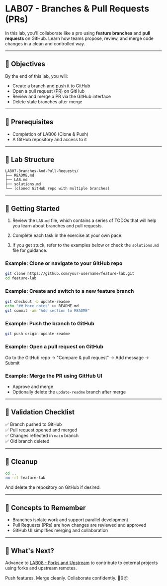 # LAB07 - Branches & Pull Requests (PRs)

In this lab, you'll collaborate like a pro using **feature branches** and **pull requests** on GitHub. Learn how teams propose, review, and merge code changes in a clean and controlled way.

---

## 🎯 Objectives

By the end of this lab, you will:
- Create a branch and push it to GitHub
- Open a pull request (PR) on GitHub
- Review and merge a PR via the GitHub interface
- Delete stale branches after merge

---

## 🧰 Prerequisites

- Completion of LAB06 (Clone & Push)
- A GitHub repository and access to it

---

## 📁 Lab Structure

```
LAB07-Branches-And-Pull-Requests/
├── README.md
├── LAB.md
├── solutions.md
└── (cloned GitHub repo with multiple branches)
```

---

## 🚀 Getting Started

1. Review the `LAB.md` file, which contains a series of TODOs that will help you learn about branches and pull requests.

2. Complete each task in the exercise at your own pace.

3. If you get stuck, refer to the examples below or check the `solutions.md` file for guidance.

### Example: Clone or navigate to your GitHub repo

```bash
git clone https://github.com/your-username/feature-lab.git
cd feature-lab
```

### Example: Create and switch to a new feature branch

```bash
git checkout -b update-readme
echo "## More notes" >> README.md
git commit -am "Add section to README"
```

### Example: Push the branch to GitHub

```bash
git push origin update-readme
```

### Example: Open a pull request on GitHub
Go to the GitHub repo → "Compare & pull request" → Add message → Submit

### Example: Merge the PR using GitHub UI
- Approve and merge
- Optionally delete the `update-readme` branch after merge

---

## 🧪 Validation Checklist

✅ Branch pushed to GitHub  
✅ Pull request opened and merged  
✅ Changes reflected in `main` branch  
✅ Old branch deleted

---

## 🧹 Cleanup
```bash
cd ..
rm -rf feature-lab
```
And delete the repository on GitHub if desired.

---

## 🧠 Concepts to Remember
- Branches isolate work and support parallel development
- Pull Requests (PRs) are how changes are reviewed and approved
- GitHub UI simplifies merging and collaboration

---

## 💬 What's Next?
Advance to [LAB08 - Forks and Upstream](../LAB08-Forks-And-Upstream/) to contribute to external projects using forks and upstream remotes.

Push features. Merge cleanly. Collaborate confidently. 🌿🔃📦